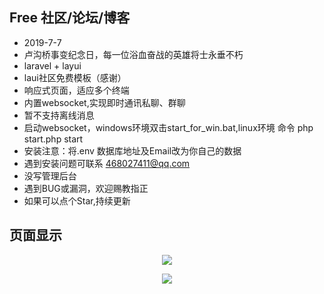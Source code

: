 
## Free 社区/论坛/博客
- 2019-7-7
- 卢沟桥事变纪念日，每一位浴血奋战的英雄将士永垂不朽
- laravel + layui
- laui社区免费模板（感谢）
- 响应式页面，适应多个终端
- 内置websocket,实现即时通讯私聊、群聊
- 暂不支持离线消息
- 启动websocket，windows环境双击start_for_win.bat,linux环境 命令 php start.php start
- 安装注意：将.env 数据库地址及Email改为你自己的数据
- 遇到安装问题可联系 468027411@qq.com
- 没写管理后台
- 遇到BUG或漏洞，欢迎赐教指正
- 如果可以点个Star,持续更新

## 页面显示
<p align="center"><img src="http://img.goodshare.com.cn/ProjectIntroduction1.png"></p>
<p align="center"><img src="http://img.goodshare.com.cn/ProjectIntroduction2.png"></p>
